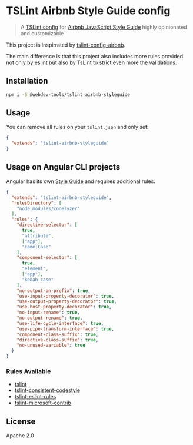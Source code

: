 # TSLint Airbnb Style Guide config

> A [TSLint config](https://palantir.github.io/tslint/usage/tslint-json/) for [Airbnb JavaScript Style Guide](https://github.com/airbnb/javascript)
highly opinionated and customizable


This project is inspirrated by [tslint-config-airbnb](https://github.com/progre/tslint-config-airbnb).

The main difference is that this project also includes more rules provided not only by eslint but also by TsLint to strict even more the validations.


## Installation

```sh
npm i -S @webdev-tools/tslint-airbnb-styleguide
```

## Usage

You can remove all rules on your `tslint.json` and only set:

```json
{
  "extends": "tslint-airbnb-styleguide"
}
```

## Usage on Angular CLI projects

Angular has its own [Style Guide](https://angular.io/guide/styleguide) and requires additional rules:

```json
{
  "extends": "tslint-airbnb-styleguide",
  "rulesDirectory": [
    "node_modules/codelyzer"
  ],
  "rules": {
    "directive-selector": [
      true,
      "attribute",
      ["app"],
      "camelCase"
    ],
    "component-selector": [
      true,
      "element",
      ["app"],
      "kebab-case"
    ],
    "no-output-on-prefix": true,
    "use-input-property-decorator": true,
    "use-output-property-decorator": true,
    "use-host-property-decorator": true,
    "no-input-rename": true,
    "no-output-rename": true,
    "use-life-cycle-interface": true,
    "use-pipe-transform-interface": true,
    "component-class-suffix": true,
    "directive-class-suffix": true,
    "no-unused-variable": true
  }
}
```


### Rules Available

* [tslint](https://www.npmjs.com/package/tslint)
* [tslint-consistent-codestyle](https://www.npmjs.com/package/tslint-consistent-codestyle)
* [tslint-eslint-rules](https://www.npmjs.com/package/tslint-eslint-rules)
* [tslint-microsoft-contrib](https://www.npmjs.com/package/tslint-microsoft-contrib)


## License

Apache 2.0
